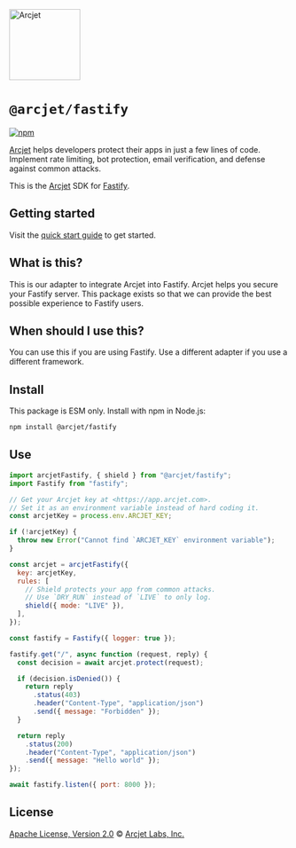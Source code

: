 <a href="https://arcjet.com">
  <picture>
    <source media="(prefers-color-scheme: dark)" srcset="https://arcjet.com/logo/arcjet-dark-lockup-voyage-horizontal.svg">
    <img alt="Arcjet" height="128" src="https://arcjet.com/logo/arcjet-light-lockup-voyage-horizontal.svg" width="auto">
  </picture>
</a>

# `@arcjet/fastify`

<p>
  <a href="https://www.npmjs.com/package/@arcjet/fastify">
    <picture>
      <source media="(prefers-color-scheme: dark)" srcset="https://img.shields.io/npm/v/%40arcjet%2Ffastify?style=flat-square&label=%E2%9C%A6Aj&labelColor=000000&color=5C5866">
      <img alt="npm" src="https://img.shields.io/npm/v/%40arcjet%2Ffastify?style=flat-square&label=%E2%9C%A6Aj&labelColor=ECE6F0&color=ECE6F0">
    </picture>
  </a>
</p>

[Arcjet][] helps developers protect their apps in just a few lines of
code.
Implement rate limiting, bot protection, email verification, and defense
against common attacks.

This is the [Arcjet][] SDK for [Fastify][].

## Getting started

Visit the [quick start guide][arcjet-quick-start-fastify] to get started.

## What is this?

This is our adapter to integrate Arcjet into Fastify.
Arcjet helps you secure your Fastify server.
This package exists so that we can provide the best possible experience to
Fastify users.

## When should I use this?

You can use this if you are using Fastify.
Use a different adapter if you use a different framework.

<!-- TODO(@wooorm-arcjet): link `adapters` above when the main repo is up to date. -->

## Install

This package is ESM only.
Install with npm in Node.js:

```sh
npm install @arcjet/fastify
```

<!--

## Example: app

TODO(@wooorm-arcjet): there is no fastify example there yet.

Try an Arcjet protected app live at [https://example.arcjet.com][arcjet-examples]
([source code][github-arcjet-examples]).

[arcjet-examples]: https://example.arcjet.com
[github-arcjet-examples]: https://github.com/arcjet/arcjet-js-example

-->

## Use

```js
import arcjetFastify, { shield } from "@arcjet/fastify";
import Fastify from "fastify";

// Get your Arcjet key at <https://app.arcjet.com>.
// Set it as an environment variable instead of hard coding it.
const arcjetKey = process.env.ARCJET_KEY;

if (!arcjetKey) {
  throw new Error("Cannot find `ARCJET_KEY` environment variable");
}

const arcjet = arcjetFastify({
  key: arcjetKey,
  rules: [
    // Shield protects your app from common attacks.
    // Use `DRY_RUN` instead of `LIVE` to only log.
    shield({ mode: "LIVE" }),
  ],
});

const fastify = Fastify({ logger: true });

fastify.get("/", async function (request, reply) {
  const decision = await arcjet.protect(request);

  if (decision.isDenied()) {
    return reply
      .status(403)
      .header("Content-Type", "application/json")
      .send({ message: "Forbidden" });
  }

  return reply
    .status(200)
    .header("Content-Type", "application/json")
    .send({ message: "Hello world" });
});

await fastify.listen({ port: 8000 });
```

<!--

TODO(@wooorm-arcjet): this does not exist yet.

For more on how to configure Arcjet with Fastify and how to protect Fastify,
see the [Arcjet Fastify SDK reference][arcjet-reference-fastify] on our website.

[arcjet-reference-fastify]: https://docs.arcjet.com/reference/fastify

-->

## License

[Apache License, Version 2.0][apache-license] © [Arcjet Labs, Inc.][arcjet]

[apache-license]: http://www.apache.org/licenses/LICENSE-2.0
[arcjet-quick-start-fastify]: https://docs.arcjet.com/get-started/fastify
[arcjet]: https://arcjet.com
[fastify]: https://fastify.dev/
